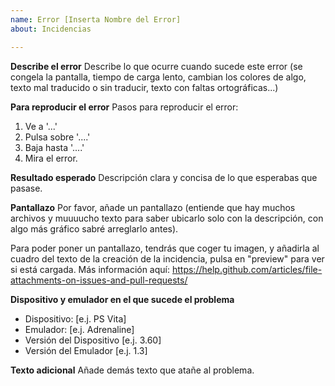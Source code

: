 ```yaml
---
name: Error [Inserta Nombre del Error]
about: Incidencias

---
```


**Describe el error**
Describe lo que ocurre cuando sucede este error (se congela la pantalla, tiempo de carga lento, cambian los colores de algo, texto mal traducido o sin traducir, texto con faltas ortográficas...)

**Para reproducir el error**
Pasos para reproducir el error:
1. Ve a '...'
2. Pulsa sobre '....'
3. Baja hasta '....'
4. Mira el error.

**Resultado esperado**
Descripción clara y concisa de lo que esperabas que pasase.

**Pantallazo**
Por favor, añade un pantallazo (entiende que hay muchos archivos y muuuucho texto para saber ubicarlo solo con la descripción, con algo más gráfico sabré arreglarlo antes).

Para poder poner un pantallazo, tendrás que coger tu imagen, y añadirla al cuadro del texto de la creación de la incidencia, pulsa en "preview" para ver si está cargada. Más información aquí:
https://help.github.com/articles/file-attachments-on-issues-and-pull-requests/

**Dispositivo y emulador en el que sucede el problema**
 - Dispositivo: [e.j. PS Vita]
 - Emulador: [e.j. Adrenaline]
 - Versión del Dispositivo [e.j. 3.60]
 - Versión del Emulador [e.j. 1.3] 

**Texto adicional**
Añade demás texto que atañe al problema.

